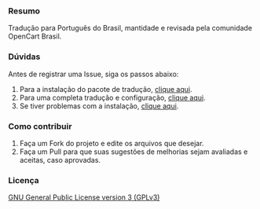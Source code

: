 ### Resumo

Tradução para Português do Brasil, mantidade e revisada pela comunidade OpenCart Brasil.

### Dúvidas

Antes de registrar uma Issue, siga os passos abaixo:

 1. Para a instalação do pacote de tradução, [clique aqui](http://www.opencartbrasil.com.br/tutoriais/instalando-idioma-portugues-brasil/).
 2. Para uma completa tradução e configuração, [clique aqui](http://www.opencartbrasil.com.br/tutoriais/configurando-opencart/).
 3. Se tiver problemas com a instalação, [clique aqui](http://www.opencartbrasil.com.br/forum/).

### Como contribuir

 1. Faça um Fork do projeto e edite os arquivos que desejar.
 2. Faça um Pull para que suas sugestões de melhorias sejam avaliadas e aceitas, caso aprovadas.

### Licença

[GNU General Public License version 3 (GPLv3)](https://github.com/opencartbrasil/traducao/blob/master/LICENSE)
